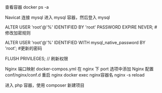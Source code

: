 查看容器
docker ps -a

Navicat 连接 mysql 
进入 mysql 容器，然后登入 mysql

ALTER USER 'root'@'%' IDENTIFIED BY 'root' PASSWORD EXPIRE NEVER;   #修改加密规则
 
ALTER USER 'root'@'%' IDENTIFIED WITH mysql_native_password BY 'root';   #更新的密码

FLUSH PRIVILEGES;  // 刷新权限

Nginx 端口映射  docker-compos.yml 在 nginx 下 port 选项中添加
Nginx 配置 conf/nginx/conf.d 
重启 nginx  docker exec nginx容器名 nginx -s reload

进入 php 容器，使用 composer 新建项目
